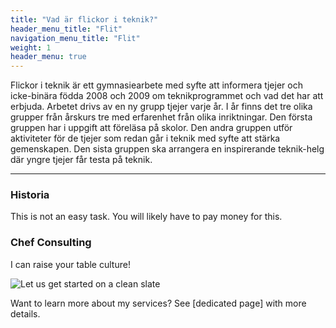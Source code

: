```yaml
---
title: "Vad är flickor i teknik?"
header_menu_title: "Flit"
navigation_menu_title: "Flit"
weight: 1
header_menu: true
---
```

Flickor i teknik är ett gymnasiearbete med syfte att informera tjejer och icke-binära födda 2008 och 2009 om teknikprogrammet och vad det har att erbjuda. Arbetet drivs av en ny grupp tjejer varje år. I år finns det tre olika grupper från årskurs tre med erfarenhet från olika inriktningar. Den första gruppen har i uppgift att föreläsa på skolor. Den andra gruppen utför aktiviteter för de tjejer som redan går i teknik med syfte att stärka gemenskapen. Den sista gruppen ska arrangera en inspirerande teknik-helg där yngre tjejer får testa på teknik.

---

### Historia

This is not an easy task. 
You will likely have to pay money for this.

### Chef Consulting

I can raise your table culture!

![Let us get started on a clean slate](images/woman-pouring-juice-on-glass-3184192.jpg)

Want to learn more about my services? See [dedicated page] with more details.

